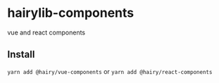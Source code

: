 # hairylib-components
vue and react components

## Install

`yarn add @hairy/vue-components` or `yarn add @hairy/react-components`
